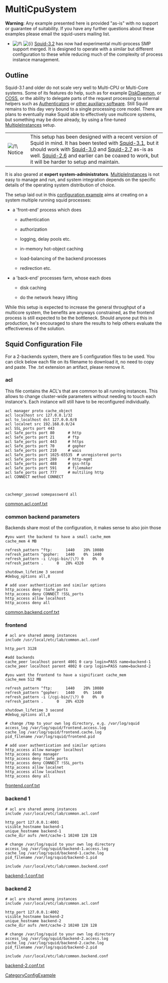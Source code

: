 # MultiCpuSystem

**Warning**: Any example presented here is provided "as-is" with no
support or guarantee of suitability. If you have any further questions
about these examples please email the squid-users mailing list.

  - ![/\!\\](https://wiki.squid-cache.org/wiki/squidtheme/img/alert.png)
    ![{i}](https://wiki.squid-cache.org/wiki/squidtheme/img/icon-info.png)
    [Squid-3.2](https://wiki.squid-cache.org/ConfigExamples/MultiCpuSystem/Squid-3.2#)
    has now had experimental multi-process SMP support merged. It is
    designed to operate with a similar but different configuration to
    these while reducing much of the complexity of process instance
    management.

## Outline

Squid-3.1 and older do not scale very well to Multi-CPU or Multi-Core
systems. Some of its features do help, such as for example
[DiskDaemon](https://wiki.squid-cache.org/ConfigExamples/MultiCpuSystem/Features/DiskDaemon#),
or
[COSS](https://wiki.squid-cache.org/ConfigExamples/MultiCpuSystem/Features/CyclicObjectStorageSystem#),
or the ability to delegate parts of the request processing to external
helpers such as
[Authenticators](https://wiki.squid-cache.org/ConfigExamples/MultiCpuSystem/SquidFaq/ProxyAuthentication#)
or [other auxiliary
software](https://wiki.squid-cache.org/ConfigExamples/MultiCpuSystem/SquidFaq/RelatedSoftware#).
Still Squid remains to this day very bound to a single processing core
model. There are plans to eventually make Squid able to effectively use
multicore systems, but something may be done already, by using a
fine-tuned
[MultipleInstances](https://wiki.squid-cache.org/ConfigExamples/MultiCpuSystem/MultipleInstances#)
setup.

|                                                                             |                                                                                                                                                                                                                                                                                                                                                                                                                                                                                                                                                                      |
| --------------------------------------------------------------------------- | -------------------------------------------------------------------------------------------------------------------------------------------------------------------------------------------------------------------------------------------------------------------------------------------------------------------------------------------------------------------------------------------------------------------------------------------------------------------------------------------------------------------------------------------------------------------- |
| ![/\!\\](https://wiki.squid-cache.org/wiki/squidtheme/img/alert.png) Notice | This setup has been designed with a recent version of Squid in mind. It has been tested with [Squid-3.1](https://wiki.squid-cache.org/ConfigExamples/MultiCpuSystem/Squid-3.1#), but it should work with [Squid-3.0](https://wiki.squid-cache.org/ConfigExamples/MultiCpuSystem/Squid-3.0#) and [Squid-2.7](https://wiki.squid-cache.org/ConfigExamples/MultiCpuSystem/Squid-2.7#) as-is as well. [Squid-2.6](https://wiki.squid-cache.org/ConfigExamples/MultiCpuSystem/Squid-2.6#) and earlier can be coaxed to work, but it will be harder to setup and maintain. |

It is also geared at **expert system-administrators**.
[MultipleInstances](https://wiki.squid-cache.org/ConfigExamples/MultiCpuSystem/MultipleInstances#)
is not easy to manage and run, and system integration depends on the
specific details of the operating system distribution of choice.

The setup laid out in this [configuration
example](https://wiki.squid-cache.org/ConfigExamples/MultiCpuSystem/ConfigExamples#)
aims at creating on a system multiple running squid processes:

  - a 'front-end' process which does
    
      - authentication
    
      - authorization
    
      - logging, delay pools etc.
    
      - in-memory hot-object caching
    
      - load-balancing of the backend processes
    
      - redirection etc.

  - a 'back-end' processes farm, whose each does
    
      - disk caching
    
      - do the network heavy lifting

While this setup is expected to increase the general throughput of a
multicore system, the benefits are anyways constrained, as the frontend
process is still expected to be the bottleneck. Should anyone put this
in production, he's encouraged to share the results to help others
evaluate the effectiveness of the solution.

## Squid Configuration File

For a 2-backends system, there are 5 configuration files to be used. You
can click below each file on its filename to download it, no need to
copy and paste. The .txt extension an artifact, please remove it.

### acl

This file contains the ACL's that are common to all running instances.
This allows to change cluster-wide parameters without needing to touch
each instance's. Each instance will still have to be reconfigured
individually.

``` highlight
acl manager proto cache_object
acl localhost src 127.0.0.1/32
acl to_localhost dst 127.0.0.0/8
acl localnet src 192.168.0.0/24
acl SSL_ports port 443
acl Safe_ports port 80      # http
acl Safe_ports port 21      # ftp
acl Safe_ports port 443     # https
acl Safe_ports port 70      # gopher
acl Safe_ports port 210     # wais
acl Safe_ports port 1025-65535  # unregistered ports
acl Safe_ports port 280     # http-mgmt
acl Safe_ports port 488     # gss-http
acl Safe_ports port 591     # filemaker
acl Safe_ports port 777     # multiling http
acl CONNECT method CONNECT



cachemgr_passwd somepassword all
```

[common.acl.conf.txt](https://wiki.squid-cache.org/ConfigExamples/MultiCpuSystem/ConfigExamples/MultiCpuSystem?action=AttachFile&do=get&target=common.acl.conf.txt)

### common backend parameters

Backends share most of the configuration, it makes sense to also join
those

``` highlight
#you want the backend to have a small cache_mem
cache_mem 4 MB

refresh_pattern ^ftp:      1440    20% 10080
refresh_pattern ^gopher:   1440    0%  1440
refresh_pattern -i (/cgi-bin/|\?) 0    0%  0
refresh_pattern .      0   20% 4320

shutdown_lifetime 3 second
#debug_options all,8

# add user authentication and similar options
http_access deny !Safe_ports
http_access deny CONNECT !SSL_ports
http_access allow localhost
http_access deny all
```

[common.backend.conf.txt](https://wiki.squid-cache.org/ConfigExamples/MultiCpuSystem/ConfigExamples/MultiCpuSystem?action=AttachFile&do=get&target=common.backend.conf.txt)

### frontend

``` highlight
# acl are shared among instances
include /usr/local/etc/lab/common.acl.conf

http_port 3128

#add backends
cache_peer localhost parent 4001 0 carp login=PASS name=backend-1
cache_peer localhost parent 4002 0 carp login=PASS name=backend-2

#you want the frontend to have a significant cache_mem
cache_mem 512 MB

refresh_pattern ^ftp:      1440    20% 10080
refresh_pattern ^gopher:   1440    0%  1440
refresh_pattern -i (/cgi-bin/|\?) 0    0%  0
refresh_pattern .      0   20% 4320

shutdown_lifetime 3 second
#debug_options all,8

# change /tmp to your own log directory, e.g. /var/log/squid
access_log /var/log/squid/frontend.access.log
cache_log /var/log/squid/frontend.cache.log
pid_filename /var/log/squid/frontend.pid

# add user authentication and similar options
http_access allow manager localhost
http_access deny manager
http_access deny !Safe_ports
http_access deny CONNECT !SSL_ports
http_access allow localnet
http_access allow localhost
http_access deny all
```

[frontend.conf.txt](https://wiki.squid-cache.org/ConfigExamples/MultiCpuSystem/ConfigExamples/MultiCpuSystem?action=AttachFile&do=get&target=frontend.conf.txt)

### backend 1

``` highlight
# acl are shared among instances
include /usr/local/etc/lab/common.acl.conf

http_port 127.0.0.1:4001
visible_hostname backend-1
unique_hostname backend-1
cache_dir aufs /mnt/cache-1 10240 128 128

# change /var/log/squid to your own log directory
access_log /var/log/squid/backend-1.access.log
cache_log /var/log/squid/backend-1.cache.log
pid_filename /var/log/squid/backend-1.pid

include /usr/local/etc/lab/common.backend.conf
```

[backend-1.conf.txt](https://wiki.squid-cache.org/ConfigExamples/MultiCpuSystem/ConfigExamples/MultiCpuSystem?action=AttachFile&do=get&target=backend-1.conf.txt)

### backend 2

``` highlight
# acl are shared among instances
include /usr/local/etc/lab/common.acl.conf

http_port 127.0.0.1:4002
visible_hostname backend-2
unique_hostname backend-2
cache_dir aufs /mnt/cache-2 10240 128 128

# change /var/log/squid to your own log directory
access_log /var/log/squid/backend-2.access.log
cache_log /var/log/squid/backend-2.cache.log
pid_filename /var/log/squid/backend-2.pid

include /usr/local/etc/lab/common.backend.conf
```

[backend-2.conf.txt](https://wiki.squid-cache.org/ConfigExamples/MultiCpuSystem/ConfigExamples/MultiCpuSystem?action=AttachFile&do=get&target=backend-2.conf.txt)

[CategoryConfigExample](https://wiki.squid-cache.org/ConfigExamples/MultiCpuSystem/CategoryConfigExample#)
